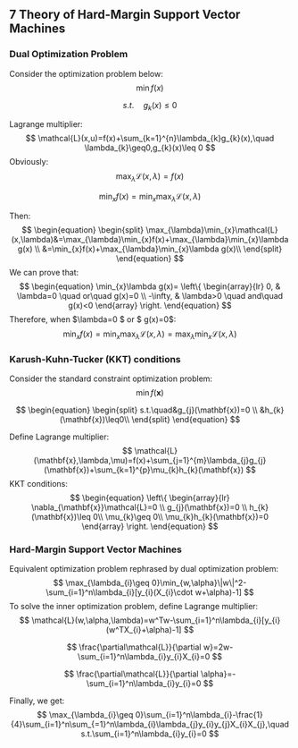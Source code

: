 ## 7 Theory of Hard-Margin Support Vector Machines

### Dual Optimization Problem

Consider the optimization problem below:
$$
\min f(x)
$$

$$
s.t.\quad g_{k}(x)\leq 0
$$

Lagrange multiplier:
$$
\mathcal{L}(x,u)=f(x)+\sum_{k=1}^{n}\lambda_{k}g_{k}(x),\quad \lambda_{k}\geq0,g_{k}(x)\leq 0
$$
Obviously:
$$
\max_{\lambda}\mathcal{L}(x,\lambda)=f(x)
$$

$$
\min_{x}f(x)=\min_{x}\max_{\lambda}\mathcal{L}(x,\lambda)
$$

Then:
$$
\begin{equation}
\begin{split}
\max_{\lambda}\min_{x}\mathcal{L}(x,\lambda)&=\max_{\lambda}\min_{x}f(x)+\max_{\lambda}\min_{x}\lambda g(x) \\
&=\min_{x}f(x)+\max_{\lambda}\min_{x}\lambda g(x)\\
\end{split}
\end{equation}
$$
We can prove that:
$$
\begin{equation}
\min_{x}\lambda g(x)=
\left\{
             \begin{array}{lr}
            0, & \lambda=0 \quad or\quad g(x)=0 \\
            -\infty, & \lambda>0 \quad and\quad g(x)<0
             \end{array}
\right.
\end{equation}
$$
Therefore, when $\lambda=0 $ or $ g(x)=0$:
$$
\min_{x}f(x)=\min_{x}\max_{\lambda}\mathcal{L}(x,\lambda)=\max_{\lambda}\min_{x}\mathcal{L}(x,\lambda)
$$

### Karush-Kuhn-Tucker (KKT) conditions

Consider the standard constraint optimization problem:
$$
\min f(\mathbf{x})
$$

$$
\begin{equation}
\begin{split}
s.t.\quad&g_{j}(\mathbf{x})=0 \\
&h_{k}(\mathbf{x})\leq0\\
\end{split}
\end{equation}
$$

Define Lagrange multiplier:
$$
\mathcal{L}(\mathbf{x},\lambda,\mu)=f(x)+\sum_{j=1}^{m}\lambda_{j}g_{j}(\mathbf{x})+\sum_{k=1}^{p}\mu_{k}h_{k}(\mathbf{x})
$$
KKT conditions:
$$
\begin{equation}
\left\{
             \begin{array}{lr}
            \nabla_{\mathbf{x}}\mathcal{L}=0 \\
            g_{j}(\mathbf{x})=0 \\
            h_{k}(\mathbf{x})\leq 0\\
            \mu_{k}\geq 0\\
            \mu_{k}h_{k}(\mathbf{x})=0
             \end{array}
\right.
\end{equation}
$$

### Hard-Margin Support Vector Machines

Equivalent optimization problem rephrased by dual optimization problem:
$$
\max_{\lambda_{i}\geq 0}\min_{w,\alpha}\|w\|^2-\sum_{i=1}^n\lambda_{i}[y_{i}(X_{i}\cdot w+\alpha)-1]
$$
To solve the inner optimization problem, define Lagrange multiplier:
$$
\mathcal{L}(w,\alpha,\lambda)=w^Tw-\sum_{i=1}^n\lambda_{i}[y_{i}(w^TX_{i}+\alpha)-1]
$$

$$
\frac{\partial\mathcal{L}}{\partial w}=2w-\sum_{i=1}^n\lambda_{i}y_{i}X_{i}=0
$$

$$
\frac{\partial\mathcal{L}}{\partial \alpha}=-\sum_{i=1}^n\lambda_{i}y_{i}=0
$$

Finally, we get:
$$
\max_{\lambda_{i}\geq 0}\sum_{i=1}^n\lambda_{i}-\frac{1}{4}\sum_{i=1}^n\sum_{=1}^n\lambda_{i}\lambda_{j}y_{i}y_{j}X_{i}X_{j},\quad s.t.\sum_{i=1}^n\lambda_{i}y_{i}=0
$$
